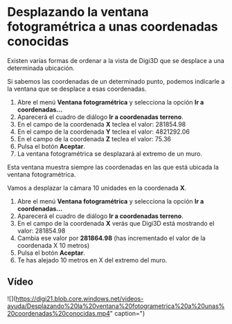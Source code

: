 # Desplazando la ventana fotogramétrica a unas coordenadas conocidas

Existen varias formas de ordenar a la vista de Digi3D que se desplace a una determinada ubicación.

Si sabemos las coordenadas de un determinado punto, podemos indicarle a la ventana que se desplace a esas coordenadas.

1. Abre el menú **Ventana fotogramétrica** y selecciona la opción **Ir a coordenadas...**
2. Aparecerá el cuadro de diálogo **Ir a coordenadas terreno**.
3. En el campo de la coordenada **X** teclea el valor: 281854.98
4. En el campo de la coordenada **Y** teclea el valor: 4821292.06
5. En el campo de la coordenada **Z** teclea el valor: 75.36
6. Pulsa el botón **Aceptar**.
7. La ventana fotogramétrica se desplazará al extremo de un muro.

Esta ventana muestra siempre las coordenadas en las que está ubicada la ventana fotogramétrica.

Vamos a desplazar la cámara 10 unidades en la coordenada **X**.

1. Abre el menú **Ventana fotogramétrica** y selecciona la opción **Ir a coordenadas...**
2. Aparecerá el cuadro de diálogo **Ir a coordenadas terreno**.
3. En el campo de la coordenada **X** verás que Digi3D está mostrando el valor: 281854.98
4. Cambia ese valor por **281864.98** \(has incrementado el valor de la coordenada X 10 metros\)
5. Pulsa el botón **Aceptar**.
6. Te has alejado 10 metros en X del extremo del muro.

## Vídeo

![](https://digi21.blob.core.windows.net/videos-ayuda/Desplazando%20la%20ventana%20fotogrametrica%20a%20unas%20coordenadas%20conocidas.mp4" caption=")

